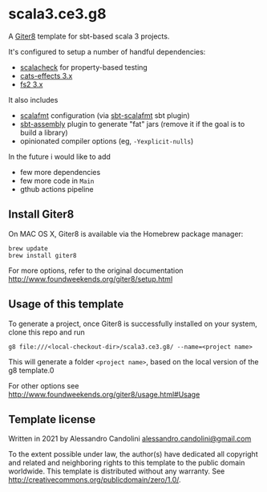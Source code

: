 # scala3.ce3.g8

A [Giter8][g8] template for sbt-based scala 3 projects. 

It's configured to setup a number of handful dependencies: 
* [scalacheck](https://www.scalacheck.org/) for property-based testing
* [cats-effects 3.x](https://typelevel.org/cats-effect/)
* [fs2 3.x](https://fs2.io/)

It also includes 
* [scalafmt](https://scalameta.org/scalafmt/) configuration (via [sbt-scalafmt](https://github.com/scalameta/sbt-scalafmt) sbt plugin)
* [sbt-assembly](https://github.com/sbt/sbt-assembly) plugin to generate "fat" jars (remove it if the goal is to build a library)
* opinionated compiler options (eg, `-Yexplicit-nulls`) 

In the future i would like to add 
* few more dependencies 
* few more code in `Main`
* gthub actions pipeline

## Install Giter8

On MAC OS X, Giter8 is available via the Homebrew package manager:
```
brew update
brew install giter8
```

For more options, refer to the original documentation http://www.foundweekends.org/giter8/setup.html

## Usage of this template

To generate a project, once Giter8 is successfully installed on your system, clone this repo and run
```
g8 file:///<local-checkout-dir>/scala3.ce3.g8/ --name=<project name>
```

This will generate a folder `<project name>`, based on the local version of the g8 template.0

For other options see http://www.foundweekends.org/giter8/usage.html#Usage

Template license
----------------
Written in 2021 by Alessandro Candolini alessandro.candolini@gmail.com

To the extent possible under law, the author(s) have dedicated all copyright and related
and neighboring rights to this template to the public domain worldwide.
This template is distributed without any warranty. See <http://creativecommons.org/publicdomain/zero/1.0/>.

[g8]: http://www.foundweekends.org/giter8/
